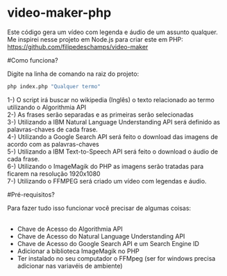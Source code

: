 # video-maker-php
Este código gera um vídeo com legenda e áudio de um assunto qualquer.<br>
Me inspirei nesse projeto em Node.js para criar este em PHP:<br>
<a href="https://github.com/filipedeschamps/video-maker">https://github.com/filipedeschamps/video-maker</a>


#Como funciona?

Digite na linha de comando na raiz do projeto:

```bash
php index.php "Qualquer termo"
```

1-) O script irá buscar no wikipedia (Inglês) o texto relacionado ao termo utilizando o Algorithmia API<br>
2-) As frases serão separadas e as primeiras serão selecionadas<br>
3-) Utilizando a IBM Natural Language Understanding API será definido as palavras-chaves de cada frase.<br>
4-) Utilizando a Google Search API será feito o download das imagens de acordo com as palavras-chaves<br>
5-) Utilizando a IBM Text-to-Speech API será feito o download o áudio de cada frase.<br>
6-) Utilizando o ImageMagik do PHP as imagens serão tratadas para ficarem na resolução 1920x1080<br>
7-) Utilizando o FFMPEG será criado um vídeo com legendas e áudio.<br>

#Pré-requisitos?

Para fazer tudo isso funcionar você precisar de algumas coisas:<br>
<br>
<ul>
<li>Chave de Acesso do Algorithmia API</li>
<li>Chave de Acesso do Natural Language Understanding API</li>
<li>Chave de Acesso do Google Search API e um Search Engine ID</li>
<li>Adicionar a biblioteca ImageMagik no PHP</li>
<li>Ter instalado no seu computador o FFMpeg (ser for windows precisa adicionar nas variavéis de ambiente)</li>
</ul>




